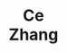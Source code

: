 ---
layout: page
title: <b>Ce</b> <br> Zhang
description: ETH, Together
img: assets/img/ce.png
redirect: https://zhangce.github.io
importance: 1
category: speaker
---